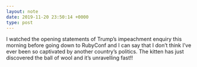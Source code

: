 ```yaml
---
layout: note
date: 2019-11-20 23:50:14 +0000
type: post
---
```


I watched the opening statements of Trump’s impeachment enquiry this morning before going down to RubyConf and I can say that I don’t think I’ve ever been so captivated by another country’s politics. The kitten has just discovered the ball of wool and it’s unravelling fast!!


